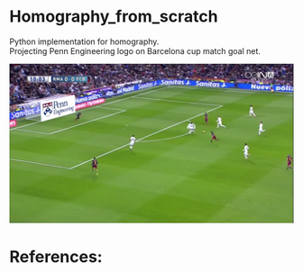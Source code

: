 # Homography_from_scratch

Python implementation for homography.\
Projecting Penn Engineering logo on Barcelona cup match goal net.

![alt text](https://github.com/vbwanere/Homography-from-scratch/blob/main/part_1_results/frame_0.png)

# References:


